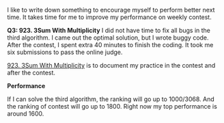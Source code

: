 
I like to write down something to encourage myself to perform better next time. It takes time for me to improve my performance on weekly contest. 

**Q3: 923. 3Sum With Multiplicity**
I did not have time to fix all bugs in the third algorithm. I came out the optimal solution, but I wrote buggy code. After the contest, I spent extra 40 minutes to finish the coding. It took me six submissions to pass the online judge. <br>

[923. 3Sum With Multiplicity](https://leetcode.com/problems/3sum-with-multiplicity/discuss/181167/C-It-actually-took-me-exactly-one-hour-and-also-the-sixth-submission-passed-online-judge) is to document my practice in the contest and after the contest. <br>

**Performance**<br>

If I can solve the third algorithm, the ranking will go up to 1000/3068. And the ranking of contest will go up to 1800. Right now my top performance is around 1600. <br>

